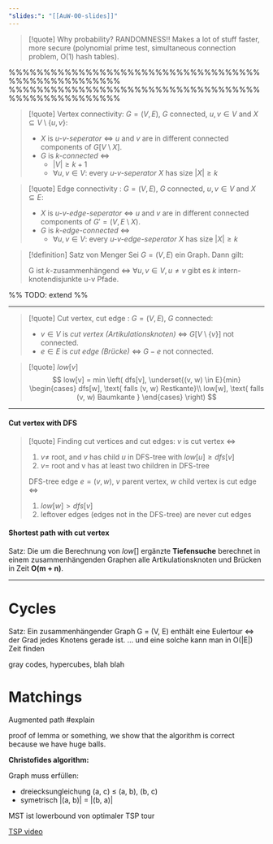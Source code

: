 ```yaml
---
"slides:": "[[AuW-00-slides]]"
---
```


>[!quote] Why probability? RANDOMNESS!!
>Makes a lot of stuff faster, more secure (polynomial prime test, simultaneous connection problem, O(1) hash tables).

%%%%%%%%%%%%%%%%%%%%%%%%%%%%%%%%%%%%%%%%%%%%%%%%%%%%
%%%%%%%%%%%%%%%%%%%%%%%%%%%%%%%%%%%%%%%%%%%%%%%%%%%%







>[!quote] Vertex connectivity:
>$G = (V, E)$, $G$ connected, $u, v \in V$ and $X \subseteq V \setminus\{u, v\}$:
>- $X$ is *u-v-seperator* $\iff$ $u$ and $v$ are in different connected components of $G[V \setminus X]$.
>- $G$ is *k-connected* $\iff$
>	- $|V| \geq k + 1$
>	- $\forall u, v \in V$: every *u-v-seperator* $X$ has size $|X| \geq k$

>[!quote] Edge connectivity :
>$G = (V, E)$, $G$ connected, $u, v \in V$ and $X \subseteq E$:
>- $X$ is *u-v-edge-seperator* $\iff$ $u$ and $v$ are in different connected components of $G' = (V, E \setminus X)$.
>- $G$ is *k-edge-connected* $\iff$
>	- $\forall u,v \in V$: every *u-v-edge-seperator* $X$ has size $|X| \geq k$




>[!definition] Satz von Menger
>Sei $G=(V, E)$ ein Graph. Dann gilt:
>
>G ist $k$-zusammenhängend $\iff$ $\forall u,v \in V, u \neq v$ gibt es $k$ intern-knotendisjunkte u-v Pfade.

%% TODO: extend %%



___


>[!quote] Cut vertex, cut edge :
>$G = (V, E)$, $G$ connected:
>- $v \in V$ is *cut vertex (Artikulationsknoten)* $\iff$ $G[V\setminus\{v\}]$ not connected.
>- $e\in E$ is *cut edge (Brücke)* $\iff$ $G - e$ not connected.

>[!quote] $low[v]$
>$$
>low[v] = min \left( dfs[v], \underset{(v, w) \in E}{min} \begin{cases} dfs[w], \text{ falls (v, w) Restkante}\\ low[w], \text{ falls (v, w) Baumkante } \end{cases} \right)
>$$


___
#### Cut vertex with DFS
>[!quote] Finding cut vertices and cut edges:
>$v$ is cut vertex $\iff$
>1. $v \neq$ root, and $v$ has child $u$ in DFS-tree with $low[u] \geq dfs[v]$
>2. $v =$ root and v has at least two children in DFS-tree
>
>DFS-tree edge $e = (v, w)$, $v$ parent vertex, $w$ child vertex is cut edge $\iff$
>1. $low[w] > dfs[v]$
>2. leftover edges (edges not in the DFS-tree) are never cut edges

#### Shortest path with cut vertex

Satz:
Die um die Berechnung von $low[]$ ergänzte **Tiefensuche** berechnet in einem zusammenhängenden Graphen alle Artikulationsknoten und Brücken in Zeit **O(m + n)**.

___
# Cycles


Satz: Ein zusammenhängender Graph G = (V, E) enthält eine Eulertour $\iff$ der Grad jedes Knotens gerade ist. … und eine solche kann man in O(|E|) Zeit finden


gray codes, hypercubes, blah blah



# Matchings

Augmented path #explain  

proof of lemma or something, we show that the algorithm is correct because we have huge balls.



**Christofides algorithm:**

Graph muss erfüllen:
- dreiecksungleichung (a, c) ≤ (a, b), (b, c)
- symetrisch |(a, b)| = |(b, a)|

MST ist lowerbound von optimaler TSP tour



[TSP video](https://youtu.be/GiDsjIBOVoA?si=GTyS4TDwsS9jECNy) 